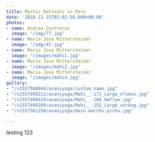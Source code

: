 ```yaml
---
title: Mystic Retreats in Peru
date: '2018-11-15T02:02:50.000+00:00'
photos:
- name: Andrea Contreras
  image: "/img/77.jpg"
- name: Maria Jose Mittersteiner
  image: "/img/47.jpg"
- name: Maria Jose Mittersteiner
  image: "/images/mahi1.jpg"
- name: Maria Jose Mittersteiner
  image: "/images/mahi2.jpg"
- name: Maria Jose Mittersteiner
  image: "/images/mahi4.jpg"
gallery:
- "/v1557580044/avaniyoga/custom_name.jpg"
- "/v1557499212/avaniyoga/Mahi__-171_Large_nfsmse.jpg"
- "/v1557498419/avaniyoga/Mahi__-168_hmfryw.jpg"
- "/v1557499209/avaniyoga/Mahi__-152_Large_unrkog.jpg"
- "/v1557581250/avaniyoga/main-macchu-pichu.jpg"

---
```

testing 123